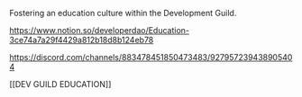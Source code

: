 Fostering an education culture within the Development Guild.

https://www.notion.so/developerdao/Education-3ce74a7a29f4429a812b18d8b124eb78

https://discord.com/channels/883478451850473483/927957239438905404

[[DEV GUILD EDUCATION]]
